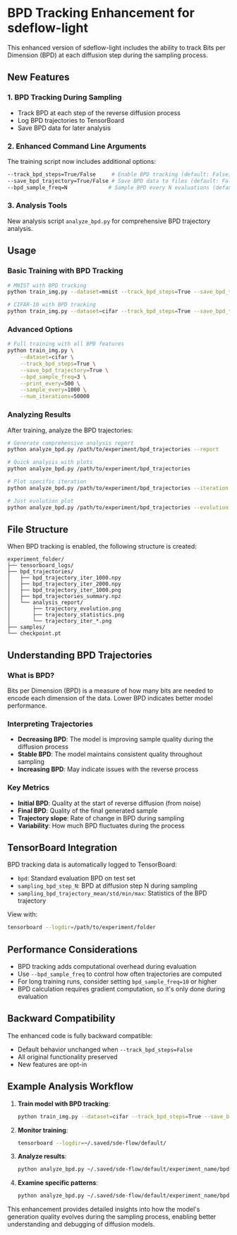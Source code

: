 # BPD Tracking Enhancement for sdeflow-light

This enhanced version of sdeflow-light includes the ability to track Bits per Dimension (BPD) at each diffusion step during the sampling process.

## New Features

### 1. BPD Tracking During Sampling
- Track BPD at each step of the reverse diffusion process
- Log BPD trajectories to TensorBoard
- Save BPD data for later analysis

### 2. Enhanced Command Line Arguments

The training script now includes additional options:

```bash
--track_bpd_steps=True/False     # Enable BPD tracking (default: False)
--save_bpd_trajectory=True/False # Save BPD data to files (default: False)  
--bpd_sample_freq=N             # Sample BPD every N evaluations (default: 5)
```

### 3. Analysis Tools

New analysis script `analyze_bpd.py` for comprehensive BPD trajectory analysis.

## Usage

### Basic Training with BPD Tracking

```bash
# MNIST with BPD tracking
python train_img.py --dataset=mnist --track_bpd_steps=True --save_bpd_trajectory=True

# CIFAR-10 with BPD tracking  
python train_img.py --dataset=cifar --track_bpd_steps=True --save_bpd_trajectory=True --print_every=1000
```

### Advanced Options

```bash
# Full training with all BPD features
python train_img.py \
    --dataset=cifar \
    --track_bpd_steps=True \
    --save_bpd_trajectory=True \
    --bpd_sample_freq=3 \
    --print_every=500 \
    --sample_every=1000 \
    --num_iterations=50000
```

### Analyzing Results

After training, analyze the BPD trajectories:

```bash
# Generate comprehensive analysis report
python analyze_bpd.py /path/to/experiment/bpd_trajectories --report

# Quick analysis with plots
python analyze_bpd.py /path/to/experiment/bpd_trajectories

# Plot specific iteration
python analyze_bpd.py /path/to/experiment/bpd_trajectories --iteration 10000

# Just evolution plot
python analyze_bpd.py /path/to/experiment/bpd_trajectories --evolution
```

## File Structure

When BPD tracking is enabled, the following structure is created:

```
experiment_folder/
├── tensorboard_logs/
├── bpd_trajectories/
│   ├── bpd_trajectory_iter_1000.npy
│   ├── bpd_trajectory_iter_2000.npy
│   ├── bpd_trajectory_iter_1000.png
│   ├── bpd_trajectories_summary.npz
│   └── analysis_report/
│       ├── trajectory_evolution.png
│       ├── trajectory_statistics.png
│       └── trajectory_iter_*.png
├── samples/
└── checkpoint.pt
```

## Understanding BPD Trajectories

### What is BPD?
Bits per Dimension (BPD) is a measure of how many bits are needed to encode each dimension of the data. Lower BPD indicates better model performance.

### Interpreting Trajectories
- **Decreasing BPD**: The model is improving sample quality during the diffusion process
- **Stable BPD**: The model maintains consistent quality throughout sampling  
- **Increasing BPD**: May indicate issues with the reverse process

### Key Metrics
- **Initial BPD**: Quality at the start of reverse diffusion (from noise)
- **Final BPD**: Quality of the final generated sample
- **Trajectory slope**: Rate of change in BPD during sampling
- **Variability**: How much BPD fluctuates during the process

## TensorBoard Integration

BPD tracking data is automatically logged to TensorBoard:

- `bpd`: Standard evaluation BPD on test set
- `sampling_bpd_step_N`: BPD at diffusion step N during sampling
- `sampling_bpd_trajectory_mean/std/min/max`: Statistics of the BPD trajectory

View with:
```bash
tensorboard --logdir=/path/to/experiment/folder
```

## Performance Considerations

- BPD tracking adds computational overhead during evaluation
- Use `--bpd_sample_freq` to control how often trajectories are computed
- For long training runs, consider setting `bpd_sample_freq=10` or higher
- BPD calculation requires gradient computation, so it's only done during evaluation

## Backward Compatibility

The enhanced code is fully backward compatible:
- Default behavior unchanged when `--track_bpd_steps=False`
- All original functionality preserved
- New features are opt-in

## Example Analysis Workflow

1. **Train model with BPD tracking**:
   ```bash
   python train_img.py --dataset=cifar --track_bpd_steps=True --save_bpd_trajectory=True --num_iterations=20000
   ```

2. **Monitor training**:
   ```bash
   tensorboard --logdir=~/.saved/sde-flow/default/
   ```

3. **Analyze results**:
   ```bash
   python analyze_bpd.py ~/.saved/sde-flow/default/experiment_name/bpd_trajectories --report
   ```

4. **Examine specific patterns**:
   ```bash
   python analyze_bpd.py ~/.saved/sde-flow/default/experiment_name/bpd_trajectories --iteration 15000
   ```

This enhancement provides detailed insights into how the model's generation quality evolves during the sampling process, enabling better understanding and debugging of diffusion models.